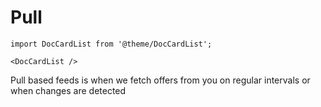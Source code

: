 # Pull

```mdx-code-block
import DocCardList from '@theme/DocCardList';

<DocCardList />
```

Pull based feeds is when we fetch offers from you on regular intervals or when changes are detected
